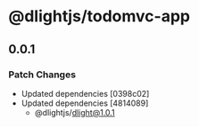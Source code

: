 # @dlightjs/todomvc-app

## 0.0.1

### Patch Changes

- Updated dependencies [0398c02]
- Updated dependencies [4814089]
  - @dlightjs/dlight@1.0.1
